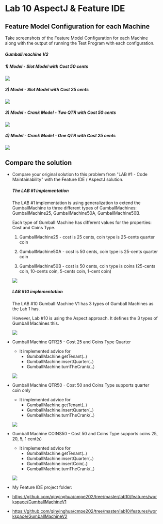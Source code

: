 # Lab 10 AspectJ & Feature IDE

## Feature Model Configuration for each Machine

Take screenshots of the Feature Model Configuration for each Machine along with the output of running the Test Program with each configuration.

##### Gumball machine V2

##### 1) Model - Slot Model with Cost 50 cents

![](./README.assets/1543103763912.png)

##### 2) Model - Slot Model with Cost 25 cents

![](./README.assets/1543103733527.png)

##### 3) Model - Crank Model - Two QTR with Cost 50 cents

![](./README.assets/1543103754717.png)

##### 4) Model - Crank Model - One QTR with Cost 25 cents

![](./README.assets/1543103745865.png)

## Compare the solution

- Compare your original solution to this problem from "LAB #1 - Code Maintainability" with the Feature IDE / AspectJ solution.

  ##### The LAB #1 implementation

  The LAB #1 implementation is using generalization to extend the GumballMachine to three different types of GumballMachines:  GumballMachine25, GumballMachine50A, GumballMachine50B.

  Each type of Gumball Machine has different values for the properties: Cost and Coins Type.

  1) GumballMachine25 - cost is 25 cents, coin type is 25-cents quarter coin

  2) GumballMachine50A - cost is 50 cents, coin type is 25-cents quarter coin

  3) GumballMachine50B - cost is 50 cents, coin type is  coins (25-cents coin, 10-cents coin, 5-cents coin, 1-cent coin)

  ![](./README.assets/1543103690040.png)

  ##### LAB #10 implementation

  The LAB #10 Gumball Machine V1 has 3 types of Gumball Machines as the Lab 1 has. 

  However, Lab #10 is using the Aspect approach.  It defines the 3 types of Gumball Machines this. 

  ![](./README.assets/1543103665058.png)

- Gumball Machine QTR25 - Cost 25 and Coins Type Quarter

  - It implemented advice for
    - GumballMachine.getTenant(..)
    - GumballMachine.insertQuarter(..)
    - GumballMachine.turnTheCrank(..)

  ![](./README.assets/1543103644828.png)

- Gumball Machine QTR50 - Cost 50 and Coins Type supports quarter coin only

  - It implemented advice for
    - GumballMachine.getTenant(..)
    - GumballMachine.insertQuarter(..)
    - GumballMachine.turnTheCrank(..)

  ![](./README.assets/1543103904403.png)

- Gumball Machine COINS50 - Cost 50 and Coins Type supports coins 25, 20, 5, 1 cent(s)

  - It implemented advice for
    - GumballMachine.getTenant(..)
    - GumballMachine.insertQuarter(..)
    - GumballMachine.insertCoin(..)
    - GumballMachine.turnTheCrank(..)

  ![](./README.assets/1543103994232.png)

- My Feature IDE project folder: 
- https://github.com/qinyinghua/cmpe202/tree/master/lab10/features/workspace/GumballMachineV1
- https://github.com/qinyinghua/cmpe202/tree/master/lab10/features/workspace/GumballMachineV2





